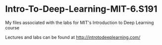 # Intro-To-Deep-Learning-MIT-6.S191

My files associated with the labs for MIT's Introduction to Deep Learning course

Lectures and labs can be found at http://introtodeeplearning.com/
